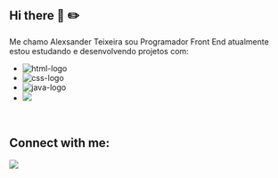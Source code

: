 ## Hi there 👋  :pencil2: 

Me chamo Alexsander Teixeira sou Programador Front End atualmente estou estudando e desenvolvendo projetos com:

- <img src="https://img.shields.io/badge/HTML5-E34F26?style=for-the-badge&logo=html5&logoColor=white" alt="html-logo"/>
- <img src="https://img.shields.io/badge/CSS3-1572B6?style=for-the-badge&logo=css3&logoColor=white" alt="css-logo"/>
- <img src="https://img.shields.io/badge/JavaScript-F7DF1E?style=for-the-badge&logo=javascript&logoColor=black" alt="java-logo" />
- <img src="https://img.shields.io/badge/react%20os-0088CC?style=for-the-badge&logo=reactos&logoColor=white" />

<br />

## Connect with me:

<a href="https://www.linkedin.com/in/Alexsteixeira180993?lipi=urn%3Ali%3Apage%3Ad_flagship3_profile_view_base%3B1VhbHIrVRGilVUvqGKYJ4Q%3D%3D"/>
<img src="https://img.shields.io/badge/LinkedIn-0077B5?style=for-the-badge&logo=linkedin&logoColor=white" />
</a>




















